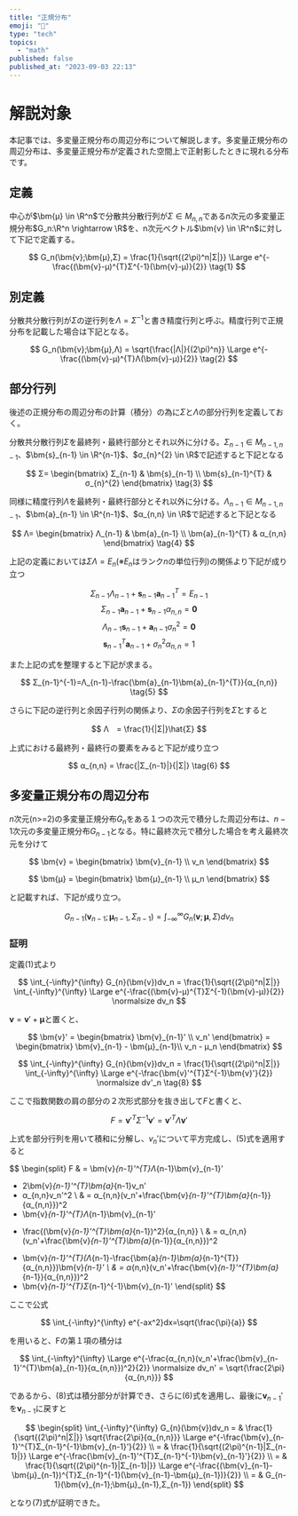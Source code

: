 ```yaml
---
title: "正規分布"
emoji: "📘"
type: "tech"
topics:
  - "math"
published: false
published_at: "2023-09-03 22:13"
---
```


# 解説対象

本記事では、多変量正規分布の周辺分布について解説します。多変量正規分布の周辺分布は、多変量正規分布が定義された空間上で正射影したときに現れる分布です。

## 定義

中心が$\bm{μ} \in \R^n$で分散共分散行列が$Σ \in M_{n,n}$である$n$次元の多変量正規分布$G_n:\R^n \rightarrow \R$を、n次元ベクトル$\bm{v} \in \R^n$に対して下記で定義する。

$$
G_n(\bm{v};\bm{μ},Σ) =
\frac{1}{\sqrt{(2\pi)^n|Σ|}}
\Large
e^{-\frac{(\bm{v}-μ)^{T}Σ^{-1}(\bm{v}-μ)}{2}}
\tag{1}
$$

## 別定義

分散共分散行列が$Σ$の逆行列を$Λ=Σ^{-1}$と書き精度行列と呼ぶ。精度行列で正規分布を記載した場合は下記となる。

$$
G_n(\bm{v};\bm{μ},Λ) =
\sqrt{\frac{|Λ|}{(2\pi)^n}}
\Large
e^{-\frac{(\bm{v}-μ)^{T}Λ(\bm{v}-μ)}{2}}
\tag{2}
$$

## 部分行列

後述の正規分布の周辺分布の計算（積分）の為に$Σ$と$Λ$の部分行列を定義しておく。

分散共分散行列$Σ$を最終列・最終行部分とそれ以外に分ける。$Σ_{n-1} \in M_{n-1,n-1}$、$\bm{s}_{n-1} \in \R^{n-1}$、$σ_{n}^{2} \in \R$で記述すると下記となる

$$
Σ= \begin{bmatrix}
   Σ_{n-1} & \bm{s}_{n-1} \\
   \bm{s}_{n-1}^{T} & σ_{n}^{2}
   \end{bmatrix}
\tag{3}
$$

同様に精度行列$Λ$を最終列・最終行部分とそれ以外に分ける。$Λ_{n-1} \in M_{n-1,n-1}$、$\bm{a}_{n-1} \in \R^{n-1}$、$α_{n,n} \in \R$で記述すると下記となる

$$
Λ= \begin{bmatrix}
   Λ_{n-1} & \bm{a}_{n-1} \\
   \bm{a}_{n-1}^{T} & α_{n,n}
   \end{bmatrix}
\tag{4}
$$

上記の定義においては$ΣΛ=E_n$(※$E_n$はランク$n$の単位行列)の関係より下記が成り立つ

$$
Σ_{n-1}Λ_{n-1}+\bm{s}_{n-1}\bm{a}_{n-1}^{T}=E_{n-1}
$$
$$
Σ_{n-1}\bm{a}_{n-1}+\bm{s}_{n-1}α_{n,n}=\bm{0}
$$
$$
Λ_{n-1}\bm{s}_{n-1}+\bm{a}_{n-1}σ^2_{n}=\bm{0}
$$
$$
\bm{s}_{n-1}^{T}\bm{a}_{n-1}+σ^2_{n}α_{n,n}=1
$$

また上記の式を整理すると下記が求まる。

$$
Σ_{n-1}^{-1}=Λ_{n-1}-\frac{\bm{a}_{n-1}\bm{a}_{n-1}^{T}}{α_{n,n}}
\tag{5}
$$

さらに下記の逆行列と余因子行列の関係より、$Σ$の余因子行列を$\hat{Σ}$とすると

$$
Λ　= \frac{1}{|Σ|}\hat{Σ}
$$

上式における最終列・最終行の要素をみると下記が成り立つ

$$
α_{n,n} = \frac{|Σ_{n-1}|}{|Σ|}
\tag{6}
$$

## 多変量正規分布の周辺分布

$n$次元(n>=2)の多変量正規分布$G_n$をある１つの次元で積分した周辺分布は、$n-1$次元の多変量正規分布$G_{n-1}$となる。特に最終次元で積分した場合を考え最終次元を分けて

$$
\bm{v}
= \begin{bmatrix}
  \bm{v}_{n-1} \\
  v_n
  \end{bmatrix}
$$

$$
\bm{μ}
= \begin{bmatrix}
  \bm{μ}_{n-1} \\
  μ_n
  \end{bmatrix}
$$

と記載すれば、下記が成り立つ。

$$
G_{n-1}(\bm{v}_{n-1};\bm{μ}_{n-1},Σ_{n-1}) =
\int_{-\infty}^{\infty} G_{n}(\bm{v};\bm{μ},Σ)dv_n
\tag{7}
$$

### 証明

定義(1)式より

$$
\int_{-\infty}^{\infty} G_{n}(\bm{v})dv_n
= \frac{1}{\sqrt{(2\pi)^n|Σ|}}
 \int_{-\infty}^{\infty}
\Large
e^{-\frac{(\bm{v}-μ)^{T}Σ^{-1}(\bm{v}-μ)}{2}}
\normalsize
dv_n
$$

$\bm{v}=\bm{v}'+\bm{μ}$と置くと、

$$
\bm{v}'
= \begin{bmatrix}
  \bm{v}_{n-1}' \\
  v_n'
  \end{bmatrix}
= \begin{bmatrix}
  \bm{v}_{n-1} - \bm{μ}_{n-1}\\
  v_n - μ_n
  \end{bmatrix}
$$

$$
\int_{-\infty}^{\infty} G_{n}(\bm{v})dv_n
= \frac{1}{\sqrt{(2\pi)^n|Σ|}}
 \int_{-\infty}^{\infty}
\Large
e^{-\frac{\bm{v}'^{T}Σ^{-1}\bm{v}'}{2}}
\normalsize
dv'_n
\tag{8}
$$

ここで指数関数の肩の部分の２次形式部分を抜き出して$F$と書くと、

$$
F = \bm{v}'^{T}Σ^{-1}\bm{v}'= \bm{v}'^{T}Λ\bm{v}'
$$

上式を部分行列を用いて積和に分解し、$v_n'$について平方完成し、(5)式を適用すると

$$
\begin{split}
F 
& = \bm{v}_{n-1}'^{T}Λ_{n-1}\bm{v}_{n-1}'
  + 2\bm{v}_{n-1}'^{T}\bm{a}_{n-1}v_n'
  + α_{n,n}v_n'^2 \\
& = α_{n,n}(v_n'+\frac{\bm{v}_{n-1}'^{T}\bm{a}_{n-1}}{α_{n,n}})^2
  + \bm{v}_{n-1}'^{T}Λ_{n-1}\bm{v}_{n-1}'
  - \frac{(\bm{v}_{n-1}'^{T}\bm{a}_{n-1})^2}{α_{n,n}} \\
& = α_{n,n}(v_n'+\frac{\bm{v}_{n-1}'^{T}\bm{a}_{n-1}}{α_{n,n}})^2
  + \bm{v}_{n-1}'^{T}(Λ_{n-1}-\frac{\bm{a}_{n-1}\bm{a}_{n-1}^{T}}{α_{n,n}})\bm{v}_{n-1}' \\
& = α_{n,n}(v_n'+\frac{\bm{v}_{n-1}'^{T}\bm{a}_{n-1}}{α_{n,n}})^2
  + \bm{v}_{n-1}'^{T}Σ_{n-1}^{-1}\bm{v}_{n-1}'
\end{split} 
$$

ここで公式

$$
\int_{-\infty}^{\infty} e^{-ax^2}dx=\sqrt{\frac{\pi}{a}}
$$

を用いると、Fの第１項の積分は

$$
\int_{-\infty}^{\infty}
\Large
e^{-\frac{α_{n,n}(v_n'+\frac{\bm{v}_{n-1}'^{T}\bm{a}_{n-1}}{α_{n,n}})^2}{2}}
\normalsize
dv_n'
= \sqrt{\frac{2\pi}{α_{n,n}}}
$$

であるから、(8)式は積分部分が計算でき、さらに(6)式を適用し、最後に$\bm{v}_{n-1}'$を$\bm{v}_{n-1}$に戻すと

$$
\begin{split}
\int_{-\infty}^{\infty} G_{n}(\bm{v})dv_n
= & \frac{1}{\sqrt{(2\pi)^n|Σ|}}
\sqrt{\frac{2\pi}{α_{n,n}}}
\Large
e^{-\frac{\bm{v}_{n-1}'^{T}Σ_{n-1}^{-1}\bm{v}_{n-1}'}{2}} \\
= & \frac{1}{\sqrt{(2\pi)^{n-1}|Σ_{n-1}|}}
\Large
e^{-\frac{\bm{v}_{n-1}'^{T}Σ_{n-1}^{-1}\bm{v}_{n-1}'}{2}} \\
= & \frac{1}{\sqrt{(2\pi)^{n-1}|Σ_{n-1}|}}
\Large
e^{-\frac{(\bm{v}_{n-1}-\bm{μ}_{n-1})^{T}Σ_{n-1}^{-1}(\bm{v}_{n-1}-\bm{μ}_{n-1})}{2}} \\
= & G_{n-1}(\bm{v}_{n-1};\bm{μ}_{n-1},Σ_{n-1})
\end{split}
$$

となり(7)式が証明できた。
